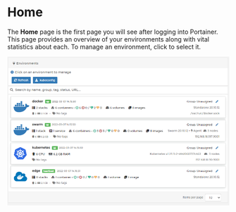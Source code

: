 # Home

The **Home** page is the first page you will see after logging into Portainer. This page provides an overview of your environments along with vital statistics about each. To manage an environment, click to select it.

![](../.gitbook/assets/2.12-home-splash.png)

